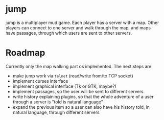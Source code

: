 # jump

jump is a multiplayer mud game. Each player has a server with a map.
Other players can connect to one server and walk through the map, and
maps have passages, through which users are sent to other servers.

# Roadmap

Currently only the map walking part os implemented. The next steps are:

* make jump work via `telnet` (read/write from/to TCP
  socket)
* implement curses interface
* implement graphical interface (Tk or GTK, maybe?)
* implement passages, so the user will be sent to different servers
* write history explaining plugins, so that the whole adventure of a user
  through a server is "told is natural language"
* expand the previous item so a user can also have his history told,
  in natural language, through different servers


